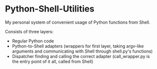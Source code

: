 # Python-Shell-Utilities
My personal system of convenient usage of Python functions from Shell.

Consists of three layers:
 - Regular Python code
 - Python-to-Shell adapters (wrappers for first layer, taking argv-like arguments and communicating with Shell through shell.py's functions)
 - Dispatcher finding and calling the correct adapter (call_wrapper.py is the entry point of it all, called from Shell)
